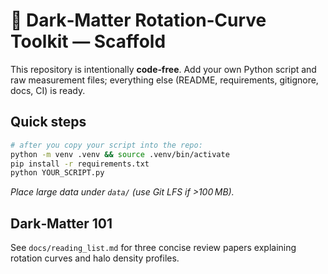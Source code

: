 # 🌌 Dark‑Matter Rotation‑Curve Toolkit — Scaffold

This repository is intentionally **code‑free**.
Add your own Python script and raw measurement files; everything else
(README, requirements, gitignore, docs, CI) is ready.

## Quick steps

```bash
# after you copy your script into the repo:
python -m venv .venv && source .venv/bin/activate
pip install -r requirements.txt
python YOUR_SCRIPT.py
```

*Place large data under `data/` (use Git LFS if >100 MB).*

## Dark‑Matter 101

See `docs/reading_list.md` for three concise review papers
explaining rotation curves and halo density profiles.
